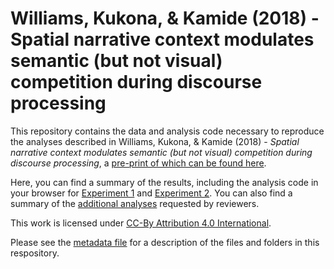 # Williams, Kukona, & Kamide (2018) - Spatial narrative context modulates semantic (but not visual) competition during discourse processing

This repository contains the data and analysis code necessary to reproduce the analyses described in Williams, Kukona, &amp; Kamide (2018) - *Spatial narrative context modulates semantic (but not visual) competition during discourse processing*, a [pre-print of which can be found here](https://osf.io/g49cd/).

Here, you can find a summary of the results, including the analysis code in your browser for [Experiment 1](https://github.com/gpwilliams/williams-kukona-kamide_2018_competition/blob/master/output/01_semantic-results.md) and [Experiment 2](https://github.com/gpwilliams/williams-kukona-kamide_2018_competition/blob/master/output/02_visual-results.md). You can also find a summary of the [additional analyses](https://github.com/gpwilliams/williams-kukona-kamide_2018_competition/blob/master/output/03_additional-analyses.md) requested by reviewers.

This work is licensed under [CC-By Attribution 4.0 International](https://creativecommons.org/licenses/by/4.0/legalcode).

Please see the [metadata file](https://github.com/gpwilliams/2018_williams-kukona-kamide_competition/blob/master/metadata.md) for a description of the files and folders in this respository.
